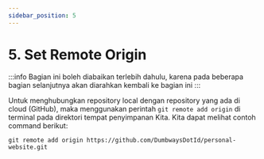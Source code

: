 ```yaml
---
sidebar_position: 5
---
```


# 5. Set Remote Origin

:::info
Bagian ini boleh diabaikan terlebih dahulu, karena pada beberapa bagian selanjutnya akan diarahkan kembali ke bagian ini
:::

Untuk menghubungkan repository local dengan repository yang ada di cloud (GitHub), maka menggunakan perintah `git remote add origin` di terminal pada direktori tempat penyimpanan Kita.
Kita dapat melihat contoh command berikut:

```shell
git remote add origin https://github.com/DumbwaysDotId/personal-website.git
```

